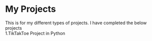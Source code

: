 # My Projects
This is for my different types of projects.
I have completed the below projects </br>
1.TikTakToe Project in Python
